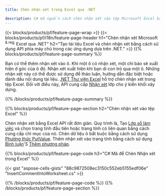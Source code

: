```yaml
---
title: Chèn nhận xét trong Excel qua .NET

description: C# mã nguồn cách chèn nhận xét vào tệp Microsoft Excel bằng cách sử dụng .NET Thư viện. 
---
```

{{< blocks/products/pf/feature-page-wrap >}}
{{< blocks/products/pf/i18n/feature-page-header h1="Chèn nhận xét Microsoft <sup> & reg; </sup> Excel qua .NET" h2="Tạo tài liệu Excel và chèn nhận xét bằng cách sử dụng API phía máy chủ trong các ứng dụng dựa trên .NET." >}}
{{% blocks/products/pf/feature-page-summary %}}

Bạn có thể thêm nhận xét vào ô. Khi một ô có nhận xét, một chỉ báo sẽ xuất hiện ở góc của ô đó. Nhận xét xuất hiện khi bạn di con trỏ qua một ô. Những nhận xét này có thể được sử dụng để thảo luận, hướng dẫn đặc biệt hoặc đánh dấu nội dung tài liệu. [.NET Thư viện Excel](/cells/net/) hỗ trợ chèn nhận xét trong tệp Excel. Đối với điều này, API cung cấp [Nhận xét](https://reference.aspose.com/cells/net/aspose.cells/comment) lớp cho ý kiến khối xây dựng.

{{% /blocks/products/pf/feature-page-summary %}}

{{% blocks/products/pf/feature-page-section h2="Chèn nhận xét vào tệp Excel" %}}

Chèn nhận xét bằng Excel API rất đơn giản. Quy trình là, Tạo [Lớp sổ làm việc](https://reference.aspose.com/cells/net/aspose.cells/workbook) và chọn trang tính đầu tiên hoặc trang tính có liên quan bằng cách cung cấp chỉ mục của nó. Chèn dữ liệu ô bắt buộc bằng cách sử dụng [Phương thức PutValue](https://reference.aspose.com/cells/net/aspose.cells/cell/methods/putvalue/index). Thêm nhận xét vào trang tính bằng cách sử dụng [Bình luận](https://reference.aspose.com/cells/net/aspose.cells/commentcollection)'S [Thêm phương pháp](https://reference.aspose.com/cells/net/aspose.cells.commentcollection/add/methods/1).

{{% blocks/products/pf/feature-page-code h3="C# Mã để Chèn Nhận xét trong Excel" %}}

{{< gist "aspose-cells-gists" "88c9872508ec3150c552eb5155edf06e" "InsertCommentIntoWorksheet.cs" >}}

{{% /blocks/products/pf/feature-page-code %}}
{{% /blocks/products/pf/feature-page-section %}}
